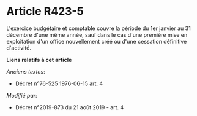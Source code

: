 # Article R423-5

L'exercice budgétaire et comptable couvre la période du 1er janvier au 31 décembre d'une même année, sauf dans le cas d'une
première mise en exploitation d'un office nouvellement créé ou d'une cessation définitive d'activité.

**Liens relatifs à cet article**

_Anciens textes_:

  - Décret n°76-525 1976-06-15 art. 4

_Modifié par_:

  - Décret n°2019-873 du 21 août 2019 - art. 4

